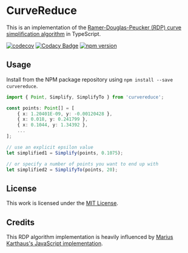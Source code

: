 # CurveReduce

This is an implementation of the [Ramer-Douglas-Peucker (RDP) curve simplification algorithm](https://en.wikipedia.org/wiki/Ramer%E2%80%93Douglas%E2%80%93Peucker_algorithm) in TypeScript.

[![codecov](https://codecov.io/gh/icooper/curvereduce-js/branch/main/graph/badge.svg?token=Jq1uPWWSxd)](https://codecov.io/gh/icooper/curvereduce-js)
[![Codacy Badge](https://app.codacy.com/project/badge/Grade/dd9f19a00f234fdfb816fc2bb396e2d7)](https://www.codacy.com/gh/icooper/curvereduce-js/dashboard?utm_source=github.com&amp;utm_medium=referral&amp;utm_content=icooper/curvereduce-js&amp;utm_campaign=Badge_Grade)
[![npm version](https://badge.fury.io/js/curvereduce.svg)](https://www.npmjs.com/package/curvereduce)

## Usage

Install from the NPM package repository using `npm install --save curvereduce`.

```typescript
import { Point, Simplify, SimplifyTo } from 'curvereduce';

const points: Point[] = [
    { x: 1.20401E-09, y: -0.00120428 },
    { x: 0.018, y: 0.241799 },
    { x: 0.1044, y: 1.34392 },
    ...
];

// use an explicit epsilon value
let simplified1 = Simplify(points, 0.1075);

// or specify a number of points you want to end up with
let simplified2 = SimplifyTo(points, 20);
```
## License

This work is licensed under the [MIT License](../LICENSE.md).

## Credits

This RDP algorithm implementation is heavily influenced by [Marius Karthaus's JavaScript implementation](https://karthaus.nl/rdp/).
